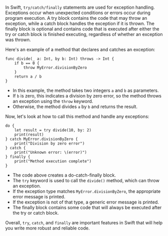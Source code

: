 In Swift, `try/catch/finally` statements are used for exception handling. Exceptions occur when unexpected conditions or errors occur during program execution. A try block contains the code that may throw an exception, while a catch block handles the exception if it is thrown. The finally block is optional and contains code that is executed after either the try or catch block is finished executing, regardless of whether an exception was thrown.

Here's an example of a method that declares and catches an exception:

```
func divide(_ a: Int, by b: Int) throws -> Int {
    if b == 0 {
        throw MyError.divisionByZero
    }
    return a / b
}
```

- In this example, the method takes two integers `a` and `b` as parameters.
- If `b` is zero, this indicates a division by zero error, so the method throws an exception using the `throw` keyword.
- Otherwise, the method divides `a` by `b` and returns the result.

Now, let's look at how to call this method and handle any exceptions:

```
do {
    let result = try divide(10, by: 2)
    print(result)
} catch MyError.divisionByZero {
    print("Division by zero error")
} catch {
    print("Unknown error: \(error)")
} finally {
    print("Method execution complete")
}
```

- The code above creates a do-catch-finally block.
- The `try` keyword is used to call the `divide()` method, which can throw an exception.
- If the exception type matches `MyError.divisionByZero`, the appropriate error message is printed.
- If the exception is not of that type, a generic error message is printed.
- The finally block contains some code that will always be executed after the try or catch block.

Overall, `try`, `catch`, and `finally` are important features in Swift that will help you write more robust and reliable code.